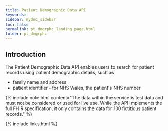```yaml
---
title: Patient Demographic Data API
keywords: 
sidebar: mydoc_sidebar
toc: false
permalink: pt_dmgrphc_landing_page.html
folder: pt_dmgrphc
---
```


## Introduction 

The Patient Demographic Data API enables users to search for patient records using patient demographic details, such as 

* family name and address
* patient identifier - for NHS Wales, the patient's NHS number

{% include note.html content="The data within the service is test data and must not be considered or used for live use. While the API implements the full FHIR specification, it only contains the data for 100 fictitious patient records." %}



{% include links.html %}